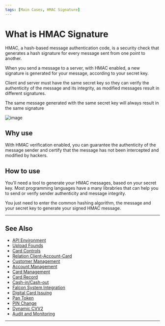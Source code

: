 ```yaml
---
tags: [Main Cases, HMAC Signature]
---
```


# What is HMAC Signature

HMAC, a hash-based message authentication code, is a security check that generates a hash signature for every message sent from one point to another.

When you send a message to a server, with HMAC enabled, a new signature is generated for your message, according to your secret key.

Client and server must have the same secret key so they can verify the authenticity of the message and its integrity, as modified messages result in different signatures.

The same message generated with the same secret key will always result in the same signature

![image](https://user-images.githubusercontent.com/111396588/208850051-95699fa8-b605-42c3-995b-50e1f10c0a43.png)


## Why use

With HMAC verification enabled, you can guarantee the authenticity of the message sender and certify that the message has not been intercepted and modified by hackers.

## How to use

You'll need a tool to generate your HMAC messages, based on your secret key. Most programming languages have a many librabries that can help you to send or verify sender authenticity and message integrity.

You just need to enter the common hashing algorithm, the message and your secret key to generate your signed HMAC message.

---

## See Also

- [API Environment](?path=docs/main-cases/1-api-environment.md)
- [Upload Founds](docs/main-cases/2-uploads.md)
- [Card Controls](?path=docs/main-cases/3-card-controls.md)
- [Relation Client-Account-Card](?path=docs/main-cases/4-relation.md)
- [Customer Management](?path=docs/main-cases/5-customer.md)
- [Account Management](?path=docs/main-cases/6-account.md)
- [Card Management](?path=docs/main-cases/7-card.md)
- [Card Record](?path=docs/main-cases/8-record.md)
- [Cash-in/Cash-out](?path=docs/main-cases/9-cash-in-out.md)
- [Falcon System Integration](?path=docs/main-cases/10-falcon.md)
- [Digital Card Issuing](?path=docs/main-cases/11-digital.md)
- [Pan Token](?path=docs/main-cases/12-pan-token.md)
- [PIN Change](?path=docs/main-cases/13-pin-change.md)
- [Dynamic CVV2](?path=docs/main-cases/14-dynamic.md)
- [Audit and Monitoring](?path=docs/main-cases/15-audit.md)

---
